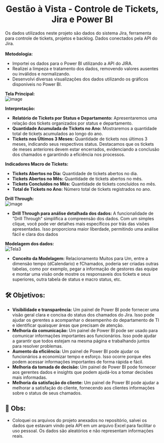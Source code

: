 <h1 align="center">Gestão à Vista - Controle de Tickets, Jira e Power BI</h1>

Os dados utilizados neste projeto são dados do sistema Jira, ferramenta para controle de tickets, projetos e backlog. Dados conectados pela API do Jira.
<br>
<br>
**Metodologia:**

 - Importei os dados para o Power BI utilizando a API do JIRA.
 - Realizei a limpeza e tratamento dos dados, removendo valores ausentes ou inválidos e normalizando.
 - Desenvolvi diversas visualizações dos dados utilizando os gráficos disponíveis no Power BI.


**Tela Principal:**
<br>
![image](https://github.com/rddamasceno/gestao_a_vista_tickets_pbix/assets/55591959/e90aa259-b456-4937-8398-64a957326eaa)

**Interpretação:**

 - **Relatório de Tickets por Status e Departamento:** Apresentaremos uma relação dos tickets organizados por status e departamento.
 - **Quantidade Acumulada de Tickets no Ano:** Mostraremos a quantidade total de tickets acumulados ao longo do ano.
 - **Tickets nos Últimos 3 Meses:** Quantidade de tickets nos últimos 3 meses, indicando seus respectivos status. Destacamos que os tickets de meses anteriores devem estar encerrados, evidenciando a conclusão dos chamados e garantindo a eficiência nos processos.

**Indicadores Macro de Tickets:**

 - **Tickets Abertos no Dia:** Quantidade de tickets abertos no dia.
 - **Tickets Abertos no Mês:** Quantidade de tickets abertos no mês.
 - **Tickets Concluídos no Mês:** Quantidade de tickets concluídos no mês.
 - **Total de Tickets no Ano:** Número total de tickets registrados no ano.

**Drill Through:**
<br>
![image](https://github.com/rddamasceno/gestao_a_vista_tickets_pbix/assets/55591959/da06c7a3-07e9-4779-8e38-19c4f3d83681)

 - **Drill Through para análise detalhada dos dados:** A funcionalidade de "Drill Through" simplifica a compreensão dos dados. Com um simples clique, você pode ver detalhes mais específicos por trás das visões apresentadas. Isso proporciona maior liberdade, permitindo uma análise fácil e clara dos dados

**Modelagem dos dados:**
<br>
![Tela3](https://github.com/rddamasceno/gestao_a_vista_tickets_pbix/assets/55591959/619145f4-2afb-4288-985f-c8a9768c4bd0)

 - **Conceito da Modelagem:** Relacionamento Muitos para Um, entre a dimensão tempo (dCalendario) e fChamados, poderia ser criadas outras tabelas, como por exemplo, pegar a informação de gestores das equipe e montar uma visão onde mostre os responsaveis dos tickets e seus superiores, outra tabela de status e macro status, etc.

<h2 align="left"> 🛠️ Objetivos:</h2>

 - **Visibilidade e transparência:** Um painel de Power BI pode fornecer uma visão geral clara e concisa do status dos chamados do Jira. Isso pode ajudar os gerentes a acompanhar o desempenho do departamento de TI e identificar quaisquer áreas que precisam de atenção.
 - **Melhoria da comunicação:** Um painel de Power BI pode ser usado para comunicar informações importantes aos funcionários. Isso pode ajudar a garantir que todos estejam na mesma página e trabalhando juntos para resolver problemas.
 - **Aumento da eficiência:** Um painel de Power BI pode ajudar os funcionários a economizar tempo e esforço. Isso ocorre porque eles podem acessar informações importantes de forma rápida e fácil.
 - **Melhoria da tomada de decisão:** Um painel de Power BI pode fornecer aos gerentes dados e insights que podem ajudá-los a tomar decisões mais informadas.
 - **Melhoria da satisfação do cliente:** Um painel de Power BI pode ajudar a melhorar a satisfação do cliente, fornecendo aos clientes informações sobre o status de seus chamados.

<h2 align="left"> 📢 Obs:</h2>

 - Coloquei os arquivos do projeto anexados no repositório, salvei os dados que estavam vindo pela API em um arquivo Excel para facilitar o uso pessoal. Os dados são aleatórios e não representam informações reais.
